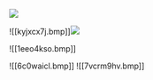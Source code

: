 
![](https://ld-images-2.s3.us-east-2.amazonaws.com/Network+Fundamentals/images/types1.png)


![[kyjxcx7j.bmp]]![](https://ld-images-2.s3.us-east-2.amazonaws.com/Network+Fundamentals/images/types3.png)

![[1eeo4kso.bmp]]

![[6c0waicl.bmp]]
![[7vcrm9hv.bmp]]